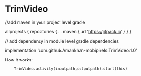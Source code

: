 # TrimVideo
//add maven in your project level gradle

allprojects {
	repositories {
		...
		maven { url 'https://jitpack.io' }
	}
}

// add dependency in module level gradle
 dependencies

implementation 'com.github.Amankhan-mobipixels:TrimVideo:1.0'

How it works:

        TrimVideo.activity(inputpath,outputpath).start(this)
